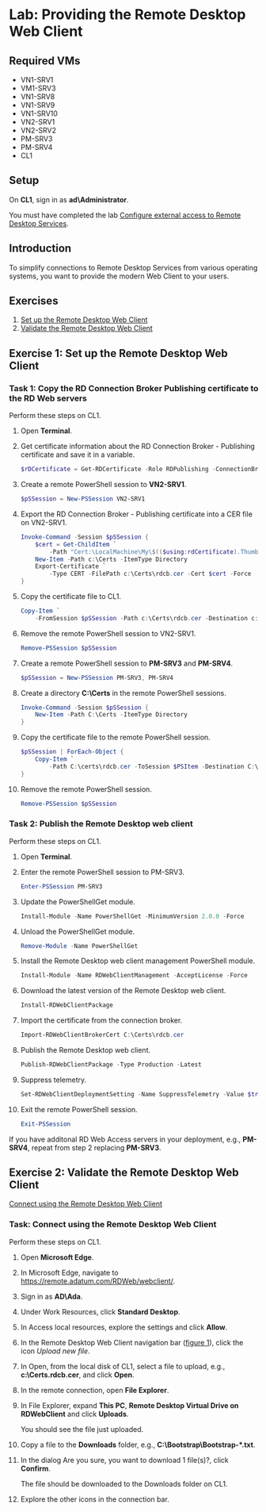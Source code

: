 # Lab: Providing the Remote Desktop Web Client

## Required VMs

* VN1-SRV1
* VM1-SRV3
* VN1-SRV8
* VN1-SRV9
* VN1-SRV10
* VN2-SRV1
* VN2-SRV2
* PM-SRV3
* PM-SRV4
* CL1

## Setup

On **CL1**, sign in as **ad\\Administrator**.

You must have completed the lab [Configure external access to Remote Desktop Services](Configure-external-access-to-Remote-Desktop-Services.md).

## Introduction

To simplify connections to Remote Desktop Services from various operating systems, you want to provide the modern Web Client to your users.

## Exercises

1. [Set up the Remote Desktop Web Client](#exercise-1-set-up-the-remote-desktop-web-client)
2. [Validate the Remote Desktop Web Client](#exercise-2-validate-the-remote-desktop-web-client)

## Exercise 1: Set up the Remote Desktop Web Client

### Task 1: Copy the RD Connection Broker Publishing certificate to the RD Web servers

Perform these steps on CL1.

1. Open **Terminal**.
1. Get certificate information about the RD Connection Broker - Publishing certificate and save it in a variable.

    ````powershell
    $rDCertificate = Get-RDCertificate -Role RDPublishing -ConnectionBroker VN2-SRV1.ad.adatum.com
    ````

1. Create a remote PowerShell session to **VN2-SRV1**.

    ````powershell
    $pSSession = New-PSSession VN2-SRV1
    ````

1. Export the RD Connection Broker - Publishing certificate into a CER file on VN2-SRV1.

    ````powershell
    Invoke-Command -Session $pSSession {
        $cert = Get-ChildItem `
            -Path "Cert:\LocalMachine\My\$(($using:rdCertificate).Thumbprint)"
        New-Item -Path c:\Certs -ItemType Directory
        Export-Certificate `
            -Type CERT -FilePath c:\Certs\rdcb.cer -Cert $cert -Force
    }
    ````

1. Copy the certificate file to CL1.

    ````powershell
    Copy-Item `
        -FromSession $pSSession -Path c:\Certs\rdcb.cer -Destination c:\Certs
    ````

1. Remove the remote PowerShell session to VN2-SRV1.

    ````powershell
    Remove-PSSession $pSSession
    ````

1. Create a remote PowerShell session to **PM-SRV3** and **PM-SRV4**.

    ````powershell
    $pSSession = New-PSSession PM-SRV3, PM-SRV4
    ````

1. Create a directory **C:\Certs** in the remote PowerShell sessions.

    ````powershell
    Invoke-Command -Session $pSSession { 
        New-Item -Path C:\Certs -ItemType Directory
    }

1. Copy the certificate file to the remote PowerShell session.

    ````powershell
    $pSSession | ForEach-Object { 
        Copy-Item `
            -Path C:\certs\rdcb.cer -ToSession $PSItem -Destination C:\Certs
    }
    ````

1. Remove the remote PowerShell session.

    ````powershell
    Remove-PSSession $pSSession
    ````

### Task 2: Publish the Remote Desktop web client

Perform these steps on CL1.

1. Open **Terminal**.

1. Enter the remote PowerShell session to PM-SRV3.

    ````powershell
    Enter-PSSession PM-SRV3
    ````

1. Update the PowerShellGet module.

    ````powershell
    Install-Module -Name PowerShellGet -MinimumVersion 2.0.0 -Force
    ````

1. Unload the PowerShellGet module.

    ````powershell
    Remove-Module -Name PowerShellGet
    ````

1. Install the Remote Desktop web client management PowerShell module.

    ````powershell
    Install-Module -Name RDWebClientManagement -AcceptLicense -Force
    ````

1. Download the latest version of the Remote Desktop web client.

    ````powershell
    Install-RDWebClientPackage
    ````

1. Import the certificate from the connection broker.

    ````powershell
    Import-RDWebClientBrokerCert C:\Certs\rdcb.cer
    ````

1. Publish the Remote Desktop web client.

    ````powershell
    Publish-RDWebClientPackage -Type Production -Latest
    ````

1. Suppress telemetry.

    ````powershell
    Set-RDWebClientDeploymentSetting -Name SuppressTelemetry -Value $true
    ````

1. Exit the remote PowerShell session.

    ````powershell
    Exit-PSSession
    ````

If you have additonal RD Web Access servers in your deployment, e.g., **PM-SRV4**, repeat from step 2 replacing **PM-SRV3**.

## Exercise 2: Validate the Remote Desktop Web Client

[Connect using the Remote Desktop Web Client](#task-connect-using-the-remote-desktop-web-client)

### Task: Connect using the Remote Desktop Web Client

Perform these steps on CL1.

1. Open **Microsoft Edge**.
1. In Microsoft Edge, navigate to <https://remote.adatum.com/RDWeb/webclient/>.
1. Sign in as **AD\Ada**.
1. Under Work Resources, click **Standard Desktop**.
1. In Access local resources, explore the settings and click **Allow**.
1. In the Remote Desktop Web Client navigation bar ([figure 1]), click the icon *Upload new file*.
1. In Open, from the local disk of CL1, select a file to upload, e.g., **c:\Certs.rdcb.cer**, and click **Open**.
1. In the remote connection, open **File Explorer**.
1. In File Explorer, expand **This PC**, **Remote Desktop Virtual Drive on RDWebClient** and click **Uploads**.

    You should see the file just uploaded.

1. Copy a file to the **Downloads** folder, e.g., **C:\Bootstrap\Bootstrap-*.txt**.
1. In the dialog Are you sure, you want to download 1 file(s)?, click **Confirm**.

    The file should be downloaded to the Downloads folder on CL1.

1. Explore the other icons in the connection bar.

[figure 1]: /images/Remote-Desktop-Web-Client-navigation-bar.png
